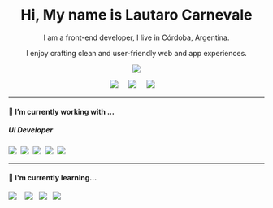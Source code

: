 <h1 align='center'> Hi, My name is Lautaro Carnevale </h1>

<p align='center'>
 I am a front-end developer, I live in Córdoba, Argentina.
</p>
<p align='center'>
I enjoy crafting clean and user-friendly web and app experiences.
</p>

<p align='center'>
  <a href=""><img src="https://img.shields.io/badge/%20-%20My%20Porfolio-black" /></a>
</p>


<p align='center'>
  <a href="https://www.instagram.com/lautaro.carnevale/"><img src="https://img.shields.io/badge/Instagram-cc6699?style=for-the-badge&logo=instagram&logoColor=white" /></a>&nbsp;&nbsp;&nbsp;&nbsp;
  <a href="https://www.linkedin.com/in/lautaro-carnevale/"><img src="https://img.shields.io/badge/linkedin-%230077B5.svg?&style=for-the-badge&logo=linkedin&logoColor=white" /></a>&nbsp;&nbsp;&nbsp;&nbsp;
  <a href="mailto:carnevalelautaro72@gmail.com"><img src="https://img.shields.io/badge/gmail-%23D14836.svg?&style=for-the-badge&logo=gmail&logoColor=white" /></a>&nbsp;&nbsp;&nbsp;&nbsp;

</p>


<hr>

<h4>🔭  I’m currently working with ...</h4>

<h5>UI Developer</h5>
<p >
  <img src="https://img.shields.io/badge/html5%20-%23e34f26.svg?&style=for-the-badge&logo=html5&logoColor=white" />&nbsp;&nbsp;<img src="https://img.shields.io/badge/CSS3-1572B6?&style=for-the-badge&logo=css3&logoColor=white" />&nbsp;&nbsp;<img src="https://img.shields.io/badge/JavaScript-F7DF1E?style=for-the-badge&logo=javascript&logoColor=black" />&nbsp;&nbsp;<img src="https://img.shields.io/badge/React-20232A?style=for-the-badge&logo=react&logoColor=61DAFB" />&nbsp;&nbsp;<img src="https://img.shields.io/badge/sass%20-%23cc6699.svg?&style=for-the-badge&logo=sass&logoColor=white" />
</p>

<hr>

<h4>🌱  I'm currently learning...</h4>
<p >
  <img src="https://img.shields.io/badge/typescript-%23007ACC.svg?style=for-the-badge&logo=typescript&logoColor=white" />&nbsp;&nbsp;&nbsp;&nbsp;<img src="https://img.shields.io/badge/next.js-000000?style=for-the-badge&logo=next.js&logoColor=white" />&nbsp;&nbsp;&nbsp;<img src="https://img.shields.io/badge/node.js%20-%23339933.svg?&style=for-the-badge&logo=node.js&logoColor=white" />&nbsp;&nbsp;&nbsp;<img src="https://img.shields.io/badge/jest%20-%23c21325.svg?&style=for-the-badge&logo=jest&logoColor=white" />&nbsp;&nbsp;&nbsp;
</p>
<br>
